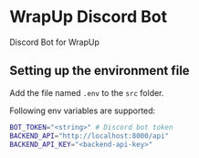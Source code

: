 # WrapUp Discord Bot

Discord Bot for WrapUp

## Setting up the environment file

Add the file named `.env` to the `src` folder.

Following env variables are supported:

``` bash
BOT_TOKEN="<string>" # Discord bot token
BACKEND_API="http://localhost:8000/api"
BACKEND_API_KEY="<backend-api-key>"
```
